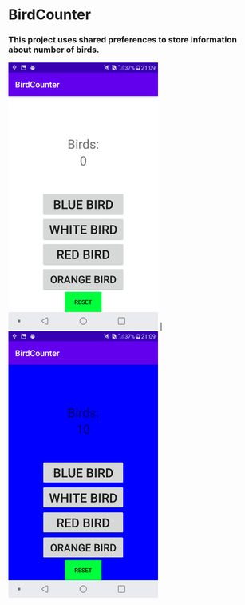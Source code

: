 # BirdCounter
### This project uses shared preferences to store information about number of birds.


<img src="/images/1.png" width="300" style="inline"> | <img src="/images/2.png" width="300">
